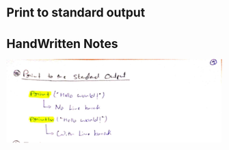 # Print to standard output

# HandWritten Notes
<p align="center">
<img src="./1.jpg" alt="Page 1"/>
<p\>
